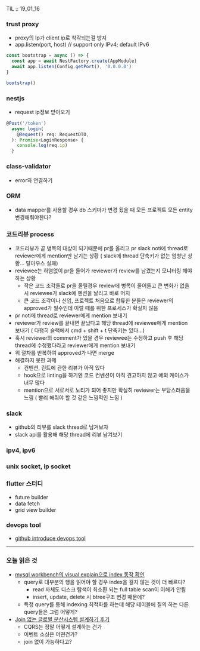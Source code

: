 TIL :: 19_01_16

### trust proxy
- proxy의 Ip가 client ip로 착각되는걸 방지
- app.listen(port, host) // support only IPv4; default IPv6
```js
const bootstrap = async () => {
  const app = await NestFactory.create(AppModule)
  await app.listen(Config.getPort(), '0.0.0.0')
}

bootstrap()
```

### nestjs
- request ip정보 받아오기
```js
@Post('/token')
  async login(
    @Request() req: RequestDTO,
  ): Promise<LoginResponse> {
    console.log(req.ip)
  }
```

### class-validator
- error와 연결하기

### ORM
- data mapper를 사용할 경우 db 스키마가 변경 됬을 때 모든 프로젝트 모든 entity 변경해줘야한다?

### 코드리뷰 process
- 코드리뷰가 곧 병목의 대상이 되기때문에 pr를 올리고 pr slack noti에 thread로 reviewer에게 mention만 남기는 상황 ( slack에 thread 단축키가 없는 엄청난 상황... 탈마우스 실패)  
- reviewee는 하염없이 pr을 들어가 reviewer가 review를 남겼는지 모니터링 해야하는 상황  
  - 작은 코드 조각들로 pr을 올릴경우 review에 병목이 줄어들고 큰 변화가 없을 시 reviewee가 slack에 멘션을 날리고 바로 머지  
  - 큰 코드 조각이나 신입, 프로젝트 처음으로 합류한 분들은 reviewer의 approved가 필수인데 이럴 때를 위한 프로세스가 확실치 않음  
- pr noti에 thread로 reviewer에게 mention 보내기  
- reviewer가 review를 끝내면 끝났다고 해당 thread에 reviewee에게 mention 보내기 ( 다행히 슬랙에서 cmd + shift + t 단축키는 있다...)  
- 혹시 reviewer의 comment가 있을 경우 reviewee는 수정하고 push 후 해당 thread에 수정했다라고 reviewer에게 mention 보내기  
- 위 절차를 반복하여 approved가 나면 merge  
- 해결하지 못한 과제  
  - 컨벤션, 린트에 관한 리뷰가 아직 있다  
  - hook으로 linting을 하기엔 코드 컨벤션이 아직 견고하지 않고 예외 케이스가 너무 많다  
  - mention으로 서로서로 노티가 되어 좋지만 확실히 reviewer는 부담스러움을 느낌 ( 빨리 해줘야 할 것 같은 느낌적인 느낌 )  

### slack
- github의 리뷰를 slack thread로 남겨보자
- slack api를 활용해 해당 thread에 리뷰 남겨보기

### ipv4, ipv6

### unix socket, ip socket

### flutter 스터디  
- future builder  
- data fetch  
- grid view builder  


### devops tool
- [github introduce devops tool](https://github.com/collections/devops-tools)

--- 

### 오늘 읽은 것
- [mysql workbench의 visual explain으로 index 동작 확인](https://engineering.linecorp.com/ko/blog/mysql-workbench-visual-explain-index/?fbclid=IwAR1VRrHxroMzajF9lm1Vydwwhhyen56oiox1k-jJj7iWZkBAVsN0jGTHCTE)
  - query로 대부분의 행을 읽어야 할 경우 index을 걸지 않는 것이 더 빠르다? 
    - read 자체도 디스크 탐색이 최소환 되는 full table scan이 이해가 안됨  
    - insert, update, delete 시 btree구조 변경 때문에?
  - 특정 query를 통해 indexing 최적화를 하는데 해당 테이블에 질의 하는 다른 query들은 그럼 어떻게?
- [Join 없는 글로벌 분산시스템 설계하기 후기](https://medium.com/@mjspring/azure-bootcamp-2018-join-%EC%97%86%EB%8A%94-%EA%B8%80%EB%A1%9C%EB%B2%8C-%EB%B6%84%EC%82%B0%EC%8B%9C%EC%8A%A4%ED%85%9C-%EC%84%A4%EA%B3%84%ED%95%98%EA%B8%B0-%ED%9B%84%EA%B8%B0-70a101dc8fa?fbclid=IwAR0hpSHt7C6SL_7QiHspNuILnOyljCcAnST6V-qqdZcgGOR9yQXkpb1Vnd8)
  - CQRS는 정말 어떻게 설계하는 건가
  - 이벤트 소싱은 어떤건가?
  - join 없이 가능하다고?
  
